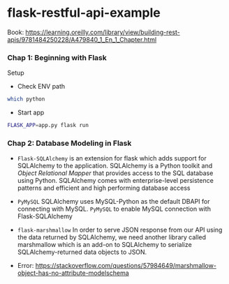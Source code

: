 # flask-restful-api-example

Book: https://learning.oreilly.com/library/view/building-rest-apis/9781484250228/A479840_1_En_1_Chapter.html 

 
### Chap 1: Beginning with Flask

Setup

- Check ENV path

```bash
which python
```
- Start app

```bash
FLASK_APP=app.py flask run 
```


### Chap 2: Database Modeling in Flask

- `Flask-SQLAlchemy` is an extension for flask which adds support for SQLAlchemy to the application. SQLAlchemy is a Python toolkit and *Object Relational Mapper* that provides access to the SQL database using Python. SQLAlchemy comes with enterprise-level persistence patterns and efficient and high performing database access

- `PyMySQL` SQLAlchemy uses MySQL-Python as the default DBAPI for connecting with MySQL. `PyMySQL` to enable MySQL connection with Flask-SQLAlchemy

- `flask-marshmallow` In order to serve JSON response from our API using the data returned by SQLAlchemy, we need another library called marshmallow which is an add-on to SQLAlchemy to serialize SQLAlchemy-returned data objects to JSON.

- Error: https://stackoverflow.com/questions/57984649/marshmallow-object-has-no-attribute-modelschema
